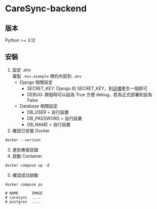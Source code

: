 # CareSync-backend

## 版本
Python >= 3.12


## 安裝

1. 設定 .env  
複製 `.env.example` 裡的內容到 `.env`  
    - Django 相關設定
        - SECRET_KEY: Django 的 SECRET_KEY，到[這裡](https://djecrety.ir/)產生一個即可
        - DEBUG: 開發時可以設為 True 方便 debug，若為正式部署則設為 False
    - Database 相關設定
        - DB_USER = 自行設置
        - DB_PASSWORD = 自行設置
        - DB_NAME = 自行設置
2. 確認已安裝 Docker
``` shell
docker --verison
```
3. 進到專案目錄
4. 啟動 Container
``` shell
docker compose up -d
```
5. 確認成功啟動
``` shell
docker compose ps

# NAME      IMAGE
# caresync  ....
# postgres  ....
```
